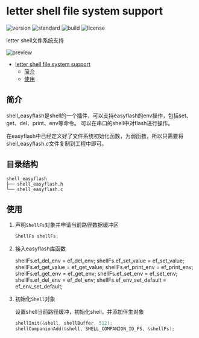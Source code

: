 # letter shell file system support

![version](https://img.shields.io/badge/version-1.0.0-brightgreen.svg)
![standard](https://img.shields.io/badge/standard-c99-brightgreen.svg)
![build](https://img.shields.io/badge/build-2020.08.16-brightgreen.svg)
![license](https://img.shields.io/badge/license-MIT-brightgreen.svg)

letter shell文件系统支持

![preview](../../doc/img/fs_support_preview.gif)

- [letter shell file system support](#letter-shell-file-system-support)
  - [简介](#简介)
  - [使用](#使用)

## 简介

shell_easyflash是shell的一个插件，可以支持easyflash的env操作，包括set、get、del、print、env等命令。
可以在串口的shell中对flash进行操作。

在easyflash中已经定义好了文件系统初始化函数，为弱函数，所以只需要将shell_easyflash.c文件复制到工程中即可。

## 目录结构


```
shell_easyflash
├── shell_easyflash.h
└── shell_easyflash.c
```




## 使用

1. 声明`ShellFs`对象并申请当前路径数据缓冲区

    ```c
    ShellFs shellFs;
    ```

2. 接入easyflash库函数

    shellFs.ef_del_env = ef_del_env;
    shellFs.ef_set_value = ef_set_value;
    shellFs.ef_get_value = ef_get_value;
    shellFs.ef_print_env = ef_print_env;
    shellFs.ef_get_env = ef_get_env;
    shellFs.ef_set_env = ef_set_env;
    shellFs.ef_del_env = ef_del_env;
    shellFs.ef_env_set_default = ef_env_set_default;


3. 初始化`Shell`对象

    设置shell当前路径缓冲，初始化shell，并添加伴生对象

    ```C
    shellInit(&shell, shellBuffer, 512);
    shellCompanionAdd(&shell, SHELL_COMPANION_ID_FS, &shellFs);
    ```
